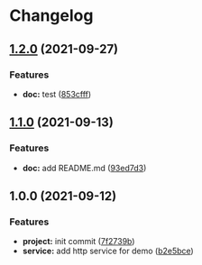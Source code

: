 # Changelog

## [1.2.0](https://www.github.com/NeoHsu/project-ci/compare/v1.1.0...v1.2.0) (2021-09-27)


### Features

* **doc:** test ([853cfff](https://www.github.com/NeoHsu/project-ci/commit/853cfffd3a9ac97fbf1f599410ddb0f67ba91d6a))

## [1.1.0](https://www.github.com/NeoHsu/project-ci/compare/v1.0.0...v1.1.0) (2021-09-13)


### Features

* **doc:** add README.md ([93ed7d3](https://www.github.com/NeoHsu/project-ci/commit/93ed7d3d992b24563f0469bd047cfe5427a93bb8))

## 1.0.0 (2021-09-12)


### Features

* **project:** init commit ([7f2739b](https://www.github.com/NeoHsu/project-ci/commit/7f2739bb232aa15caa0dce06506de13cb511dd27))
* **service:** add http service for demo ([b2e5bce](https://www.github.com/NeoHsu/project-ci/commit/b2e5bce7f1d3c712e787e12fd4ea7893c3174495))
